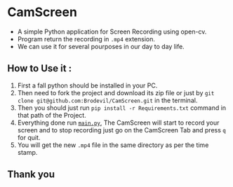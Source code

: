 # CamScreen
- A simple Python application for Screen Recording using open-cv.
- Program return the recording in `.mp4` extension.
- We can use it for several pourposes in our day to day life.

## How to Use it :
1. First a fall python should be installed in your PC.
2. Then need to fork the project and download its zip file or just by `git clone git@github.com:Brodevil/CamScreen.git` in the terminal.
3. Then you should just run `pip install -r Requirements.txt` command in that path of the Project.
4. Everything done run [`main.py`](https://github.com/Brodevil/CamScreen/blob/main/main.py), The CamScreen will start to record your screen and to stop recording just go on the CamScreen Tab and press `q` for quit.
5. You will get the new `.mp4` file in the same directory as per the time stamp.<br>

## Thank you
